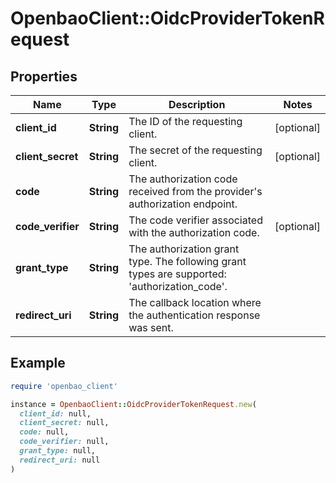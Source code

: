 # OpenbaoClient::OidcProviderTokenRequest

## Properties

| Name | Type | Description | Notes |
| ---- | ---- | ----------- | ----- |
| **client_id** | **String** | The ID of the requesting client. | [optional] |
| **client_secret** | **String** | The secret of the requesting client. | [optional] |
| **code** | **String** | The authorization code received from the provider&#39;s authorization endpoint. |  |
| **code_verifier** | **String** | The code verifier associated with the authorization code. | [optional] |
| **grant_type** | **String** | The authorization grant type. The following grant types are supported: &#39;authorization_code&#39;. |  |
| **redirect_uri** | **String** | The callback location where the authentication response was sent. |  |

## Example

```ruby
require 'openbao_client'

instance = OpenbaoClient::OidcProviderTokenRequest.new(
  client_id: null,
  client_secret: null,
  code: null,
  code_verifier: null,
  grant_type: null,
  redirect_uri: null
)
```

